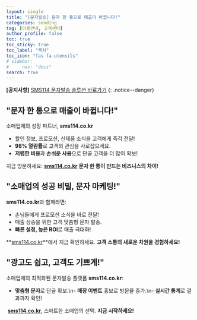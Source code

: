 ```yaml
---
layout: single
title: "[문자발송] 문자 한 통으로 매출이 바뀝니다!"
categories: sending
tag: [이용안내, 고객센터]
author_profile: false
toc: true
toc_sticky: true
toc_label: "목차"
toc_icon: "fas fa-utensils" 
# sidebar:
#     nav: "docs"
search: true
---
```


**[공지사항]** [SMS114 문자발송 솔루션 바로가기](https://www.sms114.co.kr)
{: .notice--danger}



## **"문자 한 통으로 매출이 바뀝니다!"**
소매업체의 성장 파트너, **sms114.co.kr**

- 할인 정보, 프로모션, 신제품 소식을 고객에게 즉각 전달!
- **98% 열람률**로 고객의 관심을 사로잡으세요.
- **저렴한 비용**과 **손쉬운 사용**으로 단골 고객을 더 많이 확보!

지금 방문하세요: [**sms114.co.kr**](http://sms114.co.kr)
**문자 한 통이 만드는 비즈니스의 차이!**



## **"소매업의 성공 비밀, 문자 마케팅!"**
**sms114.co.kr**과 함께라면:

- 손님들에게 프로모션 소식을 바로 전달!
- 매출 상승을 위한 고객 맞춤형 문자 발송.
- **빠른 설정, 높은 ROI**로 매출 극대화!

**[sms114.co.kr](http://sms114.co.kr)**에서 지금 확인하세요.
**고객 소통의 새로운 차원을 경험하세요!**



## **"광고도 쉽고, 고객도 기쁘게!"**
소매업체의 최적화된 문자발송 플랫폼 **sms114.co.kr**:

- **맞춤형 문자**로 단골 확보.\n- **매장 이벤트** 홍보로 방문율 증가.\n- **실시간 통계**로 결과까지 확인!

​	**[sms114.co.kr](www.sms114.co.kr)**, 스마트한 	소매업의 선택.
**지금 시작하세요!**
